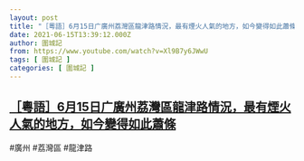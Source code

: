 ```yaml
---
layout: post
title: "［粵語］6月15日广廣州荔灣區龍津路情況，最有煙火人氣的地方，如今變得如此蕭條"
date: 2021-06-15T13:39:12.000Z
author: 圍城記
from: https://www.youtube.com/watch?v=Xl9B7y6JWwU
tags: [ 圍城記 ]
categories: [ 圍城記 ]
---
```

<!--1623764352000-->
[［粵語］6月15日广廣州荔灣區龍津路情況，最有煙火人氣的地方，如今變得如此蕭條](https://www.youtube.com/watch?v=Xl9B7y6JWwU)
------

<div>
#廣州 #荔灣區 #龍津路
</div>

